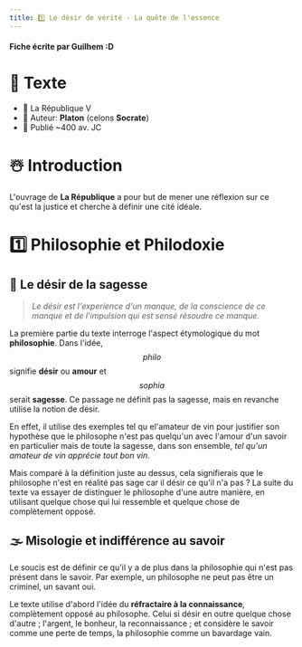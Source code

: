 ```yaml
---
title: 1️⃣ Le désir de vérité - La quête de l'essence
---
```


#### Fiche écrite par Guilhem :D

# 📖 Texte
- 📜 La République V
- 👤 Auteur: **Platon** (celons **Socrate**)
- 📆 Publié ~400 av. JC

# ☃️ Introduction
L'ouvrage de **La République** a pour but de mener une réflexion sur ce qu'est la justice et cherche à définir une cité idéale.

# 1️⃣ Philosophie et Philodoxie

## 🌺 Le désir de la sagesse
> *Le désir est l'experience d'un manque, de la conscience de ce manque et de l’impulsion qui est sensé résoudre ce manque.*

La première partie du texte interroge l'aspect étymologique du mot **philosophie**. Dans l'idée, $$philo$$ signifie **désir** ou **amour** et $$sophia$$ serait **sagesse**. Ce passage ne définit pas la sagesse, mais en revanche utilise la notion de désir.

En effet, il utilise des exemples tel qu el'amateur de vin pour justifier son hypothèse que le philosophe n'est pas quelqu'un avec l'amour d'un savoir en particulier mais de toute la sagesse, dans son ensemble, *tel qu'un amateur de vin apprécie tout bon vin*.

Mais comparé à la définition juste au dessus, cela signifierais que le philosophe n'est en réalité pas sage car il désir ce qu'il n'a pas ? La suite du texte va essayer de distinguer le philosophe d'une autre manière, en utilisant quelque chose qui lui ressemble et quelque chose de complètement opposé.

## 🌫️ Misologie et indifférence au savoir

Le soucis est de définir ce qu'il y a de plus dans la philosophie qui n'est pas présent dans le savoir. Par exemple, un philosophe ne peut pas être un criminel, un savant oui.

Le texte utilise d'abord l'idée du **réfractaire à la connaissance**, complètement opposé au philosophe.
Celui si désir en outre quelque chose d'autre ; l'argent, le bonheur, la reconnaissance ; et considère le savoir comme une perte de temps, la philosophie comme un bavardage vain.
